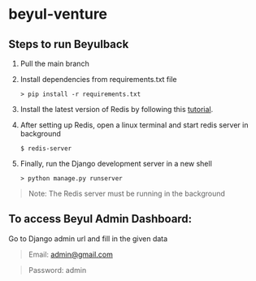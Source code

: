 # beyul-venture

## Steps to run Beyulback

1. Pull the main branch

2. Install dependencies from requirements.txt file

   ```
   > pip install -r requirements.txt
   ```

3. Install the latest version of Redis by following this [tutorial](https://www.youtube.com/watch?v=1psWME8UH_0 "redis installation tutorial").

4. After setting up Redis, open a linux terminal and start redis server in background

   ```
   $ redis-server
   ```

5. Finally, run the Django development server in a new shell

   ```
   > python manage.py runserver
   ```

> Note: The Redis server must be running in the background

## To access Beyul Admin Dashboard:

Go to Django admin url and fill in the given data

> Email: admin@gmail.com

> Password: admin
